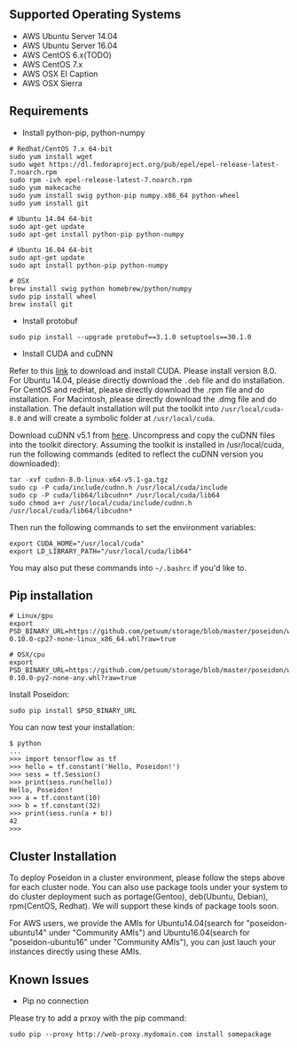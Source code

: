 ## Supported Operating Systems
  - AWS Ubuntu Server 14.04
  - AWS Ubuntu Server 16.04
  - AWS CentOS 6.x(TODO)
  - AWS CentOS 7.x
  - AWS OSX EI Caption
  - AWS OSX Sierra


## Requirements
- Install python-pip, python-numpy
```
# Redhat/CentOS 7.x 64-bit
sudo yum install wget
sudo wget https://dl.fedoraproject.org/pub/epel/epel-release-latest-7.noarch.rpm
sudo rpm -ivh epel-release-latest-7.noarch.rpm
sudo yum makecache
sudo yum install swig python-pip numpy.x86_64 python-wheel
sudo yum install git

# Ubuntu 14.04 64-bit
sudo apt-get update
sudo apt-get install python-pip python-numpy

# Ubuntu 16.04 64-bit
sudo apt-get update
sudo apt install python-pip python-numpy

# OSX
brew install swig python homebrew/python/numpy
sudo pip install wheel
brew install git
```

- Install protobuf
```
sudo pip install --upgrade protobuf==3.1.0 setuptools==30.1.0
```

- Install CUDA and cuDNN

Refer to this [link](https://developer.nvidia.com/cuda-downloads) to download and install CUDA. Please install version 8.0. For Ubuntu 14.04, please directly download the `.deb` file and do installation. For CentOS and redHat, please directly download the  .rpm file and do installation. For Macintosh, please directly download the .dmg file and do installation. The default installation will put the toolkit into `/usr/local/cuda-8.0` and will create a symbolic folder at `/usr/local/cuda`.

Download cuDNN v5.1 from [here](https://developer.nvidia.com/cudnn). Uncompress and copy the cuDNN files into the toolkit directory. Assuming the toolkit is installed in /usr/local/cuda, run the following commands (edited to reflect the cuDNN version you downloaded):
```
tar -xvf cudnn-8.0-linux-x64-v5.1-ga.tgz
sudo cp -P cuda/include/cudnn.h /usr/local/cuda/include
sudo cp -P cuda/lib64/libcudnn* /usr/local/cuda/lib64
sudo chmod a+r /usr/local/cuda/include/cudnn.h /usr/local/cuda/lib64/libcudnn*
```

Then run the following commands to set the environment variables:
```
export CUDA_HOME="/usr/local/cuda"
export LD_LIBRARY_PATH="/usr/local/cuda/lib64"
```
You may also put these commands into `~/.bashrc` if you'd like to.


## Pip installation
```
# Linux/gpu
export PSD_BINARY_URL=https://github.com/petuum/storage/blob/master/poseidon/wheel/linux/gpu/poseidon-0.10.0-cp27-none-linux_x86_64.whl?raw=true

# OSX/cpu
export PSD_BINARY_URL=https://github.com/petuum/storage/blob/master/poseidon/wheel/mac/cpu/poseidon-0.10.0-py2-none-any.whl?raw=true
```

Install Poseidon:
```
sudo pip install $PSD_BINARY_URL
```

You can now test your installation:
```
$ python
...
>>> import tensorflow as tf
>>> hello = tf.constant('Hello, Poseidon!')
>>> sess = tf.Session()
>>> print(sess.run(hello))
Hello, Poseidon!
>>> a = tf.constant(10)
>>> b = tf.constant(32)
>>> print(sess.run(a + b))
42
>>>
```


## Cluster Installation
To deploy Poseidon in a cluster environment, please follow the steps above for each cluster node. You can also use package tools under your system to do cluster deployment such as portage(Gentoo), deb(Ubuntu, Debian), rpm(CentOS, Redhat). We will support these kinds of package tools soon.

For AWS users, we provide the AMIs for Ubuntu14.04(search for "poseidon-ubuntu14" under "Community AMIs") and Ubuntu16.04(search for "poseidon-ubuntu16" under "Community AMIs"), you can just lauch your instances directly using these AMIs.


## Known Issues

- Pip no connection

Please try to add a prxoy with the pip command:
```
sudo pip --proxy http://web-proxy.mydomain.com install somepackage
```
